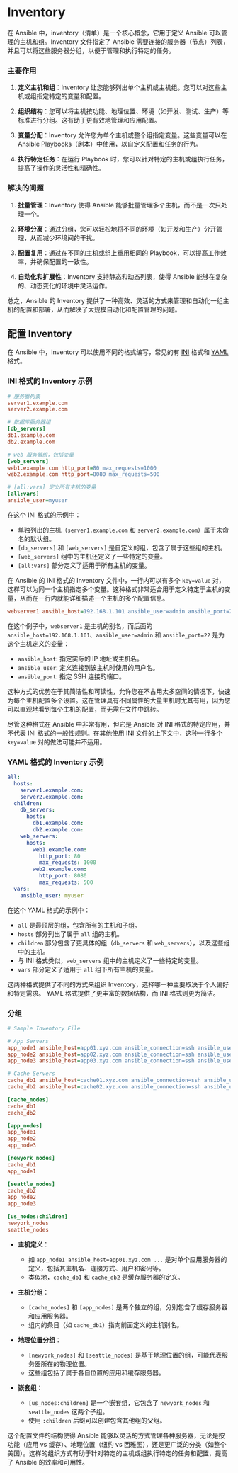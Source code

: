 # Inventory

在 Ansible 中，inventory（清单）是一个核心概念，它用于定义 Ansible 可以管理的主机和组。Inventory 文件指定了 Ansible 需要连接的服务器（节点）列表，并且可以将这些服务器分组，以便于管理和执行特定的任务。

### 主要作用

1. **定义主机和组**：Inventory 让您能够列出单个主机或主机组。您可以对这些主机或组指定特定的变量和配置。

2. **组织结构**：您可以将主机按功能、地理位置、环境（如开发、测试、生产）等标准进行分组。这有助于更有效地管理和应用配置。

3. **变量分配**：Inventory 允许您为单个主机或整个组指定变量。这些变量可以在 Ansible Playbooks（剧本）中使用，以自定义配置和任务的行为。

4. **执行特定任务**：在运行 Playbook 时，您可以针对特定的主机或组执行任务，提高了操作的灵活性和精确性。

### 解决的问题

1. **批量管理**：Inventory 使得 Ansible 能够批量管理多个主机，而不是一次只处理一个。

2. **环境分离**：通过分组，您可以轻松地将不同的环境（如开发和生产）分开管理，从而减少环境间的干扰。

3. **配置复用**：通过在不同的主机或组上重用相同的 Playbook，可以提高工作效率，并确保配置的一致性。

4. **自动化和扩展性**：Inventory 支持静态和动态列表，使得 Ansible 能够在复杂的、动态变化的环境中灵活运作。

总之，Ansible 的 Inventory 提供了一种高效、灵活的方式来管理和自动化一组主机的配置和部署，从而解决了大规模自动化和配置管理的问题。

## 配置 Inventory

在 Ansible 中，Inventory 可以使用不同的格式编写，常见的有 [INI](../../Coding/config-files/ini.md) 格式和 [YAML](../../Coding/config-files/yaml-syntax.md) 格式。

### INI 格式的 Inventory 示例

```ini
# 服务器列表
server1.example.com
server2.example.com

# 数据库服务器组
[db_servers]
db1.example.com
db2.example.com

# web 服务器组，包括变量
[web_servers]
web1.example.com http_port=80 max_requests=1000
web2.example.com http_port=8080 max_requests=500

# [all:vars] 定义所有主机的变量
[all:vars]
ansible_user=myuser
```

在这个 INI 格式的示例中：
- 单独列出的主机（`server1.example.com` 和 `server2.example.com`）属于未命名的默认组。
- `[db_servers]` 和 `[web_servers]` 是自定义的组，包含了属于这些组的主机。
- `[web_servers]` 组中的主机还定义了一些特定的变量。
- `[all:vars]` 部分定义了适用于所有主机的变量。

在 Ansible 的 INI 格式的 Inventory 文件中，一行内可以有多个 `key=value` 对，这样可以为同一个主机指定多个变量。这种格式非常适合用于定义特定于主机的变量，从而在一行内就能详细描述一个主机的多个配置信息。

```ini
webserver1 ansible_host=192.168.1.101 ansible_user=admin ansible_port=22
```

在这个例子中，`webserver1` 是主机的别名，而后面的 `ansible_host=192.168.1.101`、`ansible_user=admin` 和 `ansible_port=22` 是为这个主机定义的变量：

- `ansible_host`: 指定实际的 IP 地址或主机名。
- `ansible_user`: 定义连接到该主机时使用的用户名。
- `ansible_port`: 指定 SSH 连接的端口。

这种方式的优势在于其简洁性和可读性，允许您在不占用太多空间的情况下，快速为每个主机配置多个设置。这在管理具有不同属性的大量主机时尤其有用，因为您可以直观地看到每个主机的配置，而无需在文件中跳转。

尽管这种格式在 Ansible 中非常有用，但它是 Ansible 对 INI 格式的特定应用，并不代表 INI 格式的一般性规则。在其他使用 INI 文件的上下文中，这种一行多个 `key=value` 对的做法可能并不适用。

### YAML 格式的 Inventory 示例

```yaml
all:
  hosts:
    server1.example.com:
    server2.example.com:
  children:
    db_servers:
      hosts:
        db1.example.com:
        db2.example.com:
    web_servers:
      hosts:
        web1.example.com:
          http_port: 80
          max_requests: 1000
        web2.example.com:
          http_port: 8080
          max_requests: 500
  vars:
    ansible_user: myuser
```

在这个 YAML 格式的示例中：
- `all` 是最顶层的组，包含所有的主机和子组。
- `hosts` 部分列出了属于 `all` 组的主机。
- `children` 部分包含了更具体的组（`db_servers` 和 `web_servers`），以及这些组中的主机。
- 与 INI 格式类似，`web_servers` 组中的主机定义了一些特定的变量。
- `vars` 部分定义了适用于 `all` 组下所有主机的变量。

这两种格式提供了不同的方式来组织 Inventory，选择哪一种主要取决于个人偏好和特定需求。 YAML 格式提供了更丰富的数据结构，而 INI 格式则更为简洁。

### 分组

```ini
# Sample Inventory File

# App Servers
app_node1 ansible_host=app01.xyz.com ansible_connection=ssh ansible_user=admin ansible_ssh_pass=App$Pass
app_node2 ansible_host=app02.xyz.com ansible_connection=ssh ansible_user=admin ansible_ssh_pass=App$Pass
app_node3 ansible_host=app03.xyz.com ansible_connection=ssh ansible_user=admin ansible_ssh_pass=App$Pass

# Cache Servers
cache_db1 ansible_host=cache01.xyz.com ansible_connection=ssh ansible_user=root ansible_ssh_pass=Cache$Pass
cache_db2 ansible_host=cache02.xyz.com ansible_connection=ssh ansible_user=root ansible_ssh_pass=Cache$Pass

[cache_nodes]
cache_db1
cache_db2

[app_nodes]
app_node1
app_node2
app_node3

[newyork_nodes]
cache_db1
app_node1

[seattle_nodes]
cache_db2
app_node2
app_node3

[us_nodes:children]
newyork_nodes
seattle_nodes
```

- **主机定义**：
  - 如 `app_node1 ansible_host=app01.xyz.com ...` 是对单个应用服务器的定义，包括其主机名、连接方式、用户和密码等。
  - 类似地，`cache_db1` 和 `cache_db2` 是缓存服务器的定义。

- **主机分组**：
  - `[cache_nodes]` 和 `[app_nodes]` 是两个独立的组，分别包含了缓存服务器和应用服务器。
  - 组内的条目（如 `cache_db1`）指向前面定义的主机别名。

- **地理位置分组**：
  - `[newyork_nodes]` 和 `[seattle_nodes]` 是基于地理位置的组，可能代表服务器所在的物理位置。
  - 这些组包括了属于各自位置的应用和缓存服务器。

- **嵌套组**：
  - `[us_nodes:children]` 是一个嵌套组，它包含了 `newyork_nodes` 和 `seattle_nodes` 这两个子组。
  - 使用 `:children` 后缀可以创建包含其他组的父组。

这个配置文件的结构使得 Ansible 能够以灵活的方式管理各种服务器，无论是按功能（应用 vs 缓存）、地理位置（纽约 vs 西雅图），还是更广泛的分类（如整个美国）。这样的组织方式有助于针对特定的主机或组执行特定的任务和配置，提高了 Ansible 的效率和可用性。
